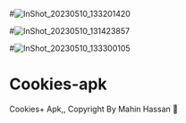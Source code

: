 #![InShot_20230510_133201420](https://github.com/Termuxmasud404/Cookies-apk/assets/118968969/72280273-b0fd-4a93-b351-b425343b50c8)

#![InShot_20230510_131423857](https://github.com/Termuxmasud404/Cookies-apk/assets/118968969/df5a8cca-7549-4751-8a9b-80463029419e)

#![InShot_20230510_133300105](https://github.com/Termuxmasud404/Cookies-apk/assets/118968969/177f620e-73ab-4fa2-9760-2b4d1ac3ad84)



# Cookies-apk
Cookies+ Apk,, Copyright By Mahin Hassan 🙂
